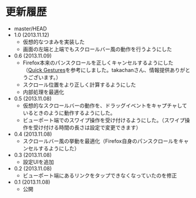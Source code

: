 # 更新履歴

 - master/HEAD
 - 1.0 (2013.11.12)
   * 仮想的なつまみを実装した
   * 画面の左端と上端でもスクロールバー風の動作を行うようにした
 - 0.6 (2013.11.09)
   * Firefox本来のパンスクロールを正しくキャンセルするようにした
     （[Quick Gestures](https://addons.mozilla.org/ja/android/addon/quick-gestures/)を参考にしました。takachanさん、情報提供ありがとうございます。）
   * スクロール位置をより正しく計算するようにした
   * 内部処理を最適化
 - 0.5 (2013.11.08)
   * 仮想的なスクロールバーの動作を、ドラッグイベントをキャプチャしているときのように動作するようにした。
   * ビューポート端でのスワイプ操作を受け付けるようにした。（スワイプ操作を受け付ける時間の長さは設定で変更できます）
 - 0.4 (2013.11.08)
   * スクロールバー風の挙動を最適化（Firefox自身のパンスクロールをキャンセルするようにした）
 - 0.3 (2013.11.08)
   * 設定UIを追加
 - 0.2 (2013.11.08)
   * ビューポート端にあるリンクをタップできなくなっていたのを修正
 - 0.1 (2013.11.08)
   * 公開
